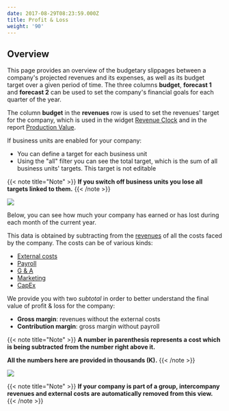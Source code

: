 ```yaml
---
date: 2017-08-29T08:23:59.000Z
title: Profit & Loss
weight: '90'
---
```


## Overview

This page provides an overview of the budgetary slippages between a company's projected revenues and  its expenses, as well as its budget target over a given period of time. The three columns **budget**, **forecast 1** and **forecast 2** can be used to set the company's financial goals for each quarter of the year.

The column **budget** in the **revenues** row is used to set the revenues' target for the company, which is used in the widget [Revenue Clock](/dashboard/index/#revenue-clock) and in the report [Production Value](/reports/index/#production-value).

If business units are enabled for your company:

* You can define a target for each business unit
* Using the "all" filter you can see the total target, which is the sum of all business units' targets. This target is not editable

{{< note title="Note" >}}
**If you switch off business units you lose all targets linked to them.**
{{< /note >}}

![](</uploads/Schermata 2023-06-09 alle 08.28.03.png>)

Below, you can see how much your company has earned or has lost during each month of the current year.

This data is obtained by subtracting from the [revenues](http://support.wethod.com/revenues/index/#) of all the costs faced by the company. The costs can be of various kinds:

* [External costs](http://support.wethod.com/external-costs/index/#)
* [Payroll](http://support.wethod.com/payroll/index/#)
* [G & A](http://support.wethod.com/general-admin/index/#)
* [Marketing](http://support.wethod.com/marketing/index/#)
* [CapEx](http://support.wethod.com/capex/index/)

We provide you with two *subtotal* in order to better understand the final value of profit & loss for the company:

* **Gross margin**: revenues without the external costs
* **Contribution margin**: gross margin without payroll 

{{< note title="Note" >}}
**A number in parenthesis represents a cost which is being subtracted from the number right above it.**

**All the numbers here are provided in thousands (K).**
{{< /note >}}

![](</uploads/Schermata 2023-06-09 alle 08.30.56.png>)

{{< note title="Note" >}}
**If your company is part of a group, intercompany revenues and external costs are automatically removed from this view.**
{{< /note >}}
